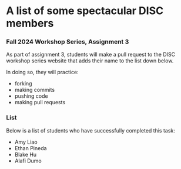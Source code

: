 # A list of some spectacular DISC members
### Fall 2024 Workshop Series, Assignment 3

As part of assignment 3, students will make a pull request to the DISC workshop series website that adds their name to the list down below. 

In doing so, they will practice:
- forking
- making commits
- pushing code
- making pull requests

### List
Below is a list of students who have successfully completed this task:
- Amy Liao
- Ethan Pineda
- Blake Hu
- Alafi Dumo 